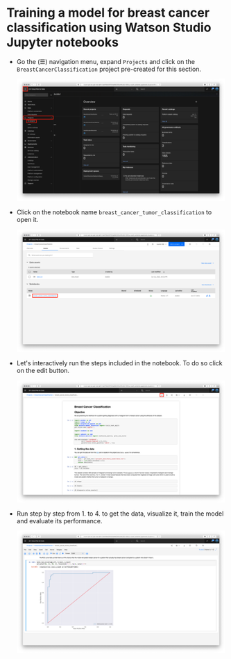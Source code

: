 # Training a model for breast cancer classification using Watson Studio Jupyter notebooks

* Go the (☰) navigation menu, expand `Projects` and click on the `BreastCancerClassification` project pre-created for this section.

    [![(☰) Menu -> your project](../images/navigation/menu-projects.png)](../images/navigation/menu-projects.png)

* Click on the notebook name `breast_cancer_tumor_classification` to open it.

    [![Open notebook](../images/jupyter/jp-open-notebook.png)](../images/jupyter/jp-open-notebook.png)

* Let's interactively run the steps included in the notebook. To do so click on the edit button.

    [![Run notebook](../images/jupyter/jp-run-notebook.png)](../images/jupyter/jp-run-notebook.png)

* Run step by step from 1. to 4. to get the data, visualize it, train the model and evaluate its performance.

    [![Model output](../images/jupyter/jp-model-output.png)](../images/jupyter/jp-model-output.png)